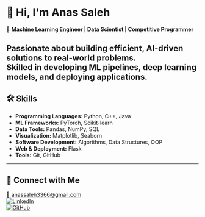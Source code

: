 # 👋 Hi, I'm Anas Saleh
🎯 **Machine Learning Engineer | Data Scientist | Competitive Programmer**  

Passionate about building efficient, AI-driven solutions to real-world problems.  
Skilled in developing ML pipelines, deep learning models, and deploying applications.
---
## 🛠️ Skills

- **Programming Languages:** Python, C++, Java  
- **ML Frameworks:** PyTorch, Scikit-learn  
- **Data Tools:** Pandas, NumPy, SQL  
- **Visualization:** Matplotlib, Seaborn  
- **Software Development:** Algorithms, Data Structures, OOP  
- **Web & Deployment:** Flask  
- **Tools:** Git, GitHub  
---
## 🔗 Connect with Me
📧 anassaleh3366@gmail.com  
[![LinkedIn](https://img.shields.io/badge/LinkedIn-blue?style=flat&logo=linkedin)](https://linkedin.com/in/anas-saleh-019a89206)  
[![GitHub](https://img.shields.io/badge/GitHub-black?style=flat&logo=github)](https://github.com/anassaleh98)
